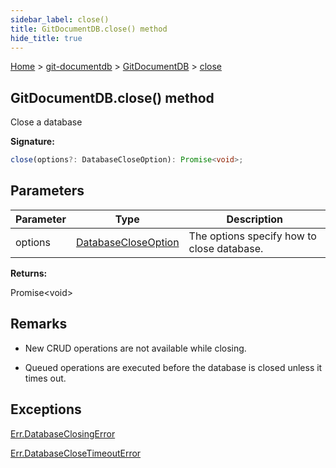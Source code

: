 ```yaml
---
sidebar_label: close()
title: GitDocumentDB.close() method
hide_title: true
---
```


[Home](./index.md) &gt; [git-documentdb](./git-documentdb.md) &gt; [GitDocumentDB](./git-documentdb.gitdocumentdb.md) &gt; [close](./git-documentdb.gitdocumentdb.close.md)

## GitDocumentDB.close() method

Close a database

<b>Signature:</b>

```typescript
close(options?: DatabaseCloseOption): Promise<void>;
```

## Parameters

|  Parameter | Type | Description |
|  --- | --- | --- |
|  options | [DatabaseCloseOption](./git-documentdb.databasecloseoption.md) | The options specify how to close database. |

<b>Returns:</b>

Promise&lt;void&gt;

## Remarks

- New CRUD operations are not available while closing.

- Queued operations are executed before the database is closed unless it times out.

## Exceptions

[Err.DatabaseClosingError](./git-documentdb.err.databaseclosingerror.md)

[Err.DatabaseCloseTimeoutError](./git-documentdb.err.databaseclosetimeouterror.md)

